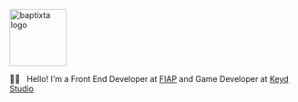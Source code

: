 <p align="left">
   <img src="https://ibb.co/B6FF8r1" alt="baptixta logo" border="0" width="100">
</p>

🤘🏼 &nbsp;	Hello! I'm a Front End Developer at [FIAP](https://www.fiap.com.br/) and Game Developer at [Keyd Studio](https://www.instagram.com/keydstudio/)




